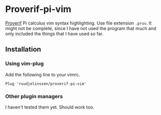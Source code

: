 # Proverif-pi-vim
[Proverif](http://prosecco.gforge.inria.fr/personal/bblanche/proverif/) Pi calculus vim syntax highlighting. Use file extension `.prov`.
It might not be complete, since I have not used the program that much and only included the things that I have used so far.

## Installation
### Using vim-plug
Add the following line to your vimrc.
```
Plug 'ruudjelinssen/proverif-pi-vim'
```

### Other plugin managers
I haven't tested them yet. Should work too.
